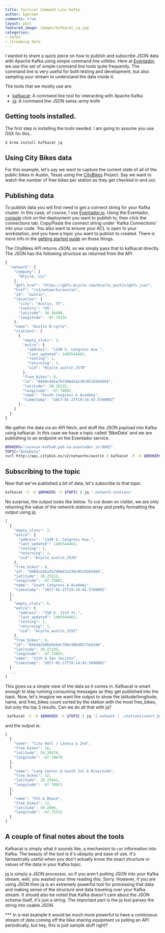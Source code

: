 ```yaml
---
title: Tactical Command Line Kafka
author: kgorman
comments: true
layout: post
featured_image: images/kafkacat_jq.jpg
categories:
- kafka
- streaming data
---
```


I wanted to share a quick piece on how to publish and subscribe JSON data with Apache Kafka using simple command line utilities. Here at [Eventador](http://www.eventador.io), we use this set of simple command line tools quite frequently. The command line is very useful for both testing and development, but also sampling your stream to understand the data inside it.

<!--more-->

The tools that we mostly use are:

- [kafkacat](https://github.com/edenhill/kafkacat): A command line tool for interacting with Apache Kafka
- [jq](https://stedolan.github.io/jq/): A command line JSON swiss-army knife

## Getting tools installed.

The first step is installing the tools needed. I am going to assume you use OSX for this..

```bash
$ brew install kafkacat jq
```

## Using City Bikes data
For this example, let's say we want to capture the current state of all of the public bikes in Austin, Texas using the [CityBikes](https://api.citybik.es/v2/) Project. Say we want to watch the number of free bikes per station as they get checked in and out.

## Publishing data

To publish data you will first need to get a connect string for your Kafka cluster. In this case, of course, I use [Eventador.io](http://www.eventador.io). Using the Eventador, [console](https://console.eventador.io/deployments) click on the deployment you want to publish to, then click the connections tab. Copy/Paste the connect string under 'Kafka Connections' into your code. You also want to ensure your ACL is open to your workstation, and you have a topic you want to publish to created. There is more info in the [getting started guide](https://eventador.github.io/documentation/getting_started_guide.html) on those things.

The CityBikes API returns JSON, so we simply pass that to kafkacat directly. The JSON has the following structure as returned from the API:

```javascript
{
  "network": {
    "company": [
      "BCycle, LLC"
    ],
    "gbfs_href": "https://gbfs.bcycle.com/bcycle_austin/gbfs.json",
    "href": "/v2/networks/austin",
    "id": "austin",
    "location": {
      "city": "Austin, TX",
      "country": "US",
      "latitude": 30.26408,
      "longitude": -97.74355
    },
    "name": "Austin B-cycle",
    "stations": [
      {
        "empty_slots": 2,
        "extra": {
          "address": "1199 S. Congress Ave.",
          "last_updated": 1485544463,
          "renting": 1,
          "returning": 1,
          "uid": "bcycle_austin_2570"
        },
        "free_bikes": 8,
        "id": "8d9dcd45a7b7d9843a239c0518264484",
        "latitude": 30.25222,
        "longitude": -97.74881,
        "name": "South Congress & Academy",
        "timestamp": "2017-01-27T19:14:43.576000Z"
      }...
    ]
  }
}
```

We gather the data via an API fetch, and stuff the JSON payload into Kafka using kafkacat. In this case we have a topic called 'BikeData' and we are publishing to an endpoint on the Eventador service.

```bash
BROKERS="cxxxxxx-kafka0.pub.va.eventador.io:9092"
TOPIC="BikeData"
curl http://api.citybik.es/v2/networks/austin | kafkacat -P -b $BROKERS -t $TOPIC
```

## Subscribing to the topic

Now that we've published a bit of data, let's subscribe to that topic.

```bash
kafkacat -C -b $BROKERS -t $TOPIC | jq '.network.stations'
```

No surprise, the output looks like below. To cut down on clutter, we are only returning the value of the network.stations array and pretty formatting the output using jq.

```javascript
[
  {
    "empty_slots": 2,
    "extra": {
      "address": "1199 S. Congress Ave.",
      "last_updated": 1485544463,
      "renting": 1,
      "returning": 1,
      "uid": "bcycle_austin_2570"
    },
    "free_bikes": 8,
    "id": "8d9dcd45a7b7d9843a239c0518264484",
    "latitude": 30.25222,
    "longitude": -97.74881,
    "name": "South Congress & Academy",
    "timestamp": "2017-01-27T19:14:43.576000Z"
  },
  {
    "empty_slots": 6,
    "extra": {
      "address": "310 E. 11th St.",
      "last_updated": 1485544463,
      "renting": 1,
      "returning": 1,
      "uid": "bcycle_austin_3291"
    },
    "free_bikes": 6,
    "id": "056491b86e9e64c788c90bd057344340",
    "latitude": 30.27193,
    "longitude": -97.73854,
    "name": "11th & San Jacinto",
    "timestamp": "2017-01-27T19:14:43.589000Z"
  }
  ...
]
```

This gives us a simple view of the data as it comes in. Kafkacat is smart enough to stay running consuming messages as they get published into the topic. Now, let's imagine we want the output to show the latitude/longitude, name, and free_bikes count sorted by the station with the most free_bikes, but only the top 3 results. Can we do all that with jq?

```bash
 kafkacat -C -b $BROKERS -t $TOPIC | jq '[.network | .stations|=sort_by(-.free_bikes) | .stations[] | {name, free_bikes, latitude, longitude}] | .[0:3]'
```

and the output is:

```javascript
[
  {
    "name": "City Hall / Lavaca & 2nd",
    "free_bikes": 16,
    "latitude": 30.26476,
    "longitude": -97.74678
  },
  {
    "name": "Long Center @ South 1st & Riverside",
    "free_bikes": 12,
    "latitude": 30.25941,
    "longitude": -97.74971
  },
  {
    "name": "5th & Bowie",
    "free_bikes": 11,
    "latitude": 30.2696,
    "longitude": -97.75332
  }
]
```

## A couple of final notes about the tools

Kafkacat is simply what it sounds like, a mechanism to `cat` information into Kafka. The beauty of the tool is it's ubiquity and ease of use. It's fantastically useful when you don't actually know the exact structure or values of the data in your Kafka topic.

jq is simply a JSON processor, so if you aren't putting JSON into your Kafka stream, well, you wasted your time reading this. Sorry. However, if you are using JSON then jq is an extremely powerful tool for processing that data and making sense of the structure and data traveling over your Kafka stream. It should also be noted that Kafka doesn't care about the JSON schema itself, it's just a string. The important part is the jq tool parses the string into usable JSON.

*** In a real example it would be much more powerful to have a continuous stream of data coming off the bike sharing equipment vs polling an API periodically, but hey, this is just sample stuff right?
